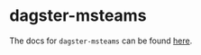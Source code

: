 # dagster-msteams

The docs for `dagster-msteams` can be found
[here](https://docs.dagster.io/api/python-api/libraries/dagster-msteams).
